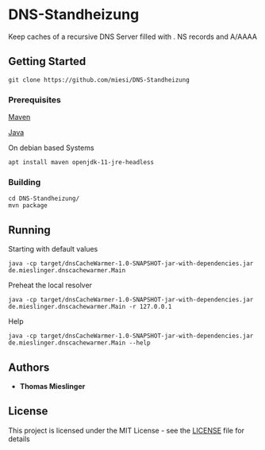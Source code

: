 # DNS-Standheizung

Keep caches of a recursive DNS Server filled with . NS records and A/AAAA

## Getting Started

```
git clone https://github.com/miesi/DNS-Standheizung
```

### Prerequisites

[Maven](https://maven.apache.org/)

[Java](http://openjdk.java.net/)

On debian based Systems
```
apt install maven openjdk-11-jre-headless
```

### Building

```
cd DNS-Standheizung/
mvn package
```

## Running

Starting with default values
```
java -cp target/dnsCacheWarmer-1.0-SNAPSHOT-jar-with-dependencies.jar de.mieslinger.dnscachewarmer.Main 
```

Preheat the local resolver
```
java -cp target/dnsCacheWarmer-1.0-SNAPSHOT-jar-with-dependencies.jar de.mieslinger.dnscachewarmer.Main -r 127.0.0.1
```

Help
```
java -cp target/dnsCacheWarmer-1.0-SNAPSHOT-jar-with-dependencies.jar de.mieslinger.dnscachewarmer.Main --help
```
## Authors

* **Thomas Mieslinger** 

## License

This project is licensed under the MIT License - see the [LICENSE](LICENSE) file for details



